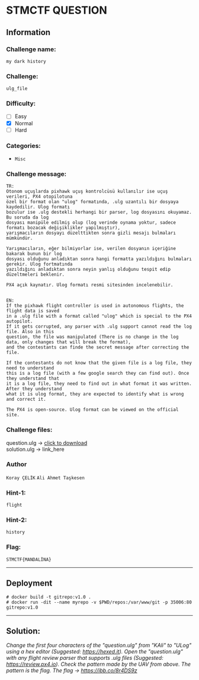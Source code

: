 # STMCTF QUESTION

## Information
### Challenge name: 

`my dark history`

### Challenge:

`ulg_file`

### Difficulty:
- [ ] Easy
- [x] Normal
- [ ] Hard

### Categories:
 - `Misc`

### Challenge message:
```
TR:
Otonom uçuşlarda pixhawk uçuş kontrolcüsü kullanılır ise uçuş verileri, PX4 otopilotuna
özel bir format olan "ulog" formatında, .ulg uzantılı bir dosyaya kaydedilir. Ulog formatı
bozulur ise .ulg destekli herhangi bir parser, log dosyasını okuyamaz. Bu soruda da log
dosyası manipüle edilmiş olup (log verinde oynama yoktur, sadece formatı bozacak değişiklikler yapılmıştır),
yarışmacıların dosyayı düzelttikten sonra gizli mesajı bulmaları mümkündür.

Yarışmacıların, eğer bilmiyorlar ise, verilen dosyanın içeriğine bakarak bunun bir log
dosyası olduğunu anladıktan sonra hangi formatta yazıldığını bulmaları gerekir. Ulog fortmatında
yazıldığını anladıktan sonra neyin yanlış olduğunu tespit edip düzeltmeleri beklenir.

PX4 açık kaynatır. Ulog formatı resmi sitesinden incelenebilir.


EN:
If the pixhawk flight controller is used in autonomous flights, the flight data is saved
in a .ulg file with a format called "ulog" which is special to the PX4 autopilot.
If it gets corrupted, any parser with .ulg support cannot read the log file. Also in this
question, the file was manipulated (There is no change in the log data, only changes that will break the format),
and the contestants can finde the secret message after correcting the file.

If the contestants do not know that the given file is a log file, they need to understand
this is a log file (with a few google search they can find out). Once they understand that
it is a log file, they need to find out in what format it was written. After they understand
what it is ulog format, they are expected to identify what is wrong and correct it.

The PX4 is open-source. Ulog format can be viewed on the official site.
```

### Challenge files:
question.ulg -> [click to download](https://drive.google.com/file/d/1RYcOY2ynTJRR6gmmj0-4avWZo8vwtC_L/view?usp=share_link)<br />
solution.ulg -> link_here

### Author
`Koray ÇELİK`
`Ali Ahmet Taşkesen`

### Hint-1: 
`flight`

### Hint-2: 
`history`

### Flag:
`STMCTF{MANDALİNA}`

---

## Deployment

	# docker build -t gitrepo:v1.0 .
	# docker run -dit --name myrepo -v $PWD/repos:/var/www/git -p 35006:80 gitrepo:v1.0

---

## Solution:

*Change the first four characters of the "question.ulg" from "KAli" to "ULog" using a hex editor (Suggested: https://hexed.it).*
*Open the "question.ulg" with any flight review parser that supports .ulg files (Suggested: https://review.px4.io).*
*Check the pattern made by the UAV from above.*
*The pattern is the flag.*
*The flag -> https://ibb.co/8r4DS9z*
